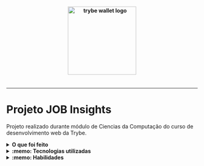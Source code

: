 <h4 align="center">
  <img width="180px" alt="trybe wallet logo" src="https://cdn-icons-png.flaticon.com/512/2621/2621053.png" />
  <br /><br />
</h4>

<hr />


# Projeto JOB Insights

Projeto realizado durante módulo de Ciencias da Computação do curso de desenvolvimento web da Trybe.

<details>
  <summary><strong>O que foi feito</strong></summary></br>

  Nesse Projeto foram dados os passos iniciais no aprendizado de Python, praticando os conceitos iniciais da linguagem, como a estrutura do codigo, funçoes e sendo focado na leitura e escrita de arquivos
  externos
  
  A aplicação foi desenvolvida com:

-Python

</details>


</details>

<details>
  <summary><strong>:memo: Tecnologias utilizadas</strong></summary><br />
  
- `Python`


</details>
<details>
  <summary><strong>:memo: Habilidades</strong></summary><br />

- Patricas dos conceitos iniciais de python.
- Criar funçoes e importaçoes;
- Loops de repetição;
- Leitura e edição de arquivos JSON e CSV;

</details>
